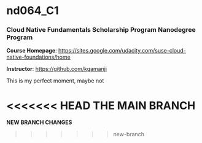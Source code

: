 # nd064_C1
### Cloud Native Fundamentals Scholarship Program Nanodegree Program

**Course Homepage**: https://sites.google.com/udacity.com/suse-cloud-native-foundations/home

**Instructor**: https://github.com/kgamanji

This is my perfect moment, maybe not

<<<<<<< HEAD
**THE MAIN BRANCH**
=======
**NEW BRANCH CHANGES**
>>>>>>> new-branch

